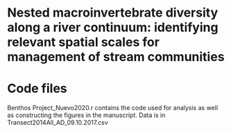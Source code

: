# Nested macroinvertebrate diversity along a river continuum: identifying relevant spatial scales for management of stream communities 

# Code files
Benthos Project_Nuevo2020.r contains the code used for analysis as well as constructing the figures in the manuscript.
Data is in Transect2014All_AD_09.10.2017.csv
